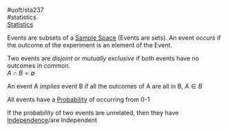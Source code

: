 #uoft/sta237  
#statistics  
[Statistics](Statistics.md)

Events are subsets of a [Sample Space](Sample%20Space.md) (Events are sets). An event *occurs* if the outcome of the experiment is an element of the Event.

Two events are *disjoint* or *mutually exclusive* if both events have no outcomes in common.  
$A \cap B = \emptyset$  

An event A *implies* event B if all the outcomes of A are all in B, $A \in B$ 

All events have a [Probability](Probability.md) of occurring from 0-1

If the probability of two events are unrelated, then they have [Independence](Independence.md)/are Independent